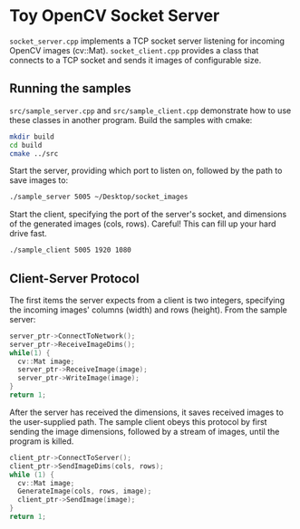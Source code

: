 # Toy OpenCV Socket Server

`socket_server.cpp` implements a TCP socket server listening for incoming OpenCV images (cv::Mat). `socket_client.cpp` provides a class that connects to a TCP socket and sends it images of configurable size.

## Running the samples

`src/sample_server.cpp` and `src/sample_client.cpp` demonstrate how to use these classes in another program. Build the samples with cmake:
```bash
mkdir build
cd build
cmake ../src
```

Start the server, providing which port to listen on, followed by the path to save images to:
```bash
./sample_server 5005 ~/Desktop/socket_images
```

Start the client, specifying the port of the server's socket, and dimensions of the generated images (cols, rows). Careful! This can fill up your hard drive fast.
```bash
./sample_client 5005 1920 1080
```

## Client-Server Protocol
The first items the server expects from a client is two integers, specifying the incoming images' columns (width) and rows (height). From the sample server:
```c++
server_ptr->ConnectToNetwork();
server_ptr->ReceiveImageDims();
while(1) {
  cv::Mat image;
  server_ptr->ReceiveImage(image);
  server_ptr->WriteImage(image);
}
return 1;
```

After the server has received the dimensions, it saves received images to the user-supplied path.
The sample client obeys this protocol by first sending the image dimensions, followed by a stream of images, until the program is killed.
```c++
client_ptr->ConnectToServer();
client_ptr->SendImageDims(cols, rows);
while (1) {
  cv::Mat image;
  GenerateImage(cols, rows, image);
  client_ptr->SendImage(image);
}
return 1;
```

